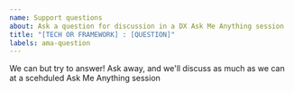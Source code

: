 ```yaml
---
name: Support questions
about: Ask a question for discussion in a DX Ask Me Anything session
title: "[TECH OR FRAMEWORK] : [QUESTION]"
labels: ama-question
---
```



We can but try to answer!
Ask away, and we'll discuss as much as we can at a scehduled Ask Me Anything session

